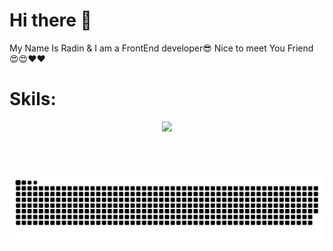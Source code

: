 # Hi there 👋
My Name Is Radin & I am a FrontEnd developer😎 Nice to meet You Friend 😍😍❤️❤️
# Skils:
<p align="center">
  <a href="https://skillicons.dev">
    <img src="https://skillicons.dev/icons?i=html,css,vscode,sass,vue,nuxt,tailwind,javascript,typescript,git,github,postman,bootstrap" />
  </a>
</p>
<br />
<br />
<br />
<div align="center">
  <picture>
  <source media="(prefers-color-scheme: dark)" srcset="https://raw.githubusercontent.com/radinpayam/radinpayam/output/github-contribution-grid-snake-dark.svg">
  <source media="(prefers-color-scheme: light)" srcset="https://raw.githubusercontent.com/radinpayam/radinpayam/output/github-contribution-grid-snake.svg">
  <img alt="github contribution grid snake animation" src="https://raw.githubusercontent.com/radinpayam/radinpayam/output/github-contribution-grid-snake.svg">
</picture>
</div>
<!--
**radinpayam/radinpayam** is a ✨ _special_ ✨ repository because its `README.md` (this file) appears on your GitHub profile.

Here are some ideas to get you started:

- 🔭 I’m currently working on ...
- 🌱 I’m currently learning ...
- 👯 I’m looking to collaborate on ...
- 🤔 I’m looking for help with ...
- 💬 Ask me about ...
- 📫 How to reach me: ...
- 😄 Pronouns: ...
- ⚡ Fun fact: ...
-->
